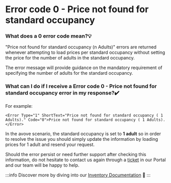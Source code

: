 ﻿---
sidebar_position: 3
---

# Error code 0 - Price not found for standard occupancy

### What does a 0 error code mean?💡
"Price not found for standard occupancy (n Adults)" errors are returned whenever attempting to load prices per standard occupancy without setting the price for the number of adults in the standard occupancy.

The error message will provide guidance on the mandatory requirement of specifying the number of adults for the standard occupancy.
### What can I do if I receive a Error code 0 - Price not found for standard occupancy error in my response?✔️
For example:

```
<Error Type="1" ShortText="Price not found for standard occupancy ( 1 Adults)." Code="0">Price not found for standard occupancy ( 1 Adults).</Error>
```

In the avove scenario, the standard occupancy is set to **1 adult** so in order to resolve the issue you should simply update the information by loading prices for 1 adult and resend your request.

Should the error persist or need further support after checking this information, do not hesitate to contact us again through a [ticket](https://app.travelgatex.com/tickets) in our Portal and our team will be happy to help.
 
:::info
Discover more by diving into our [Inventory Documentation](/docs/apps/inventory/overview) 🚀
:::
